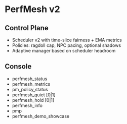# PerfMesh v2

## Control Plane
- Scheduler v2 with time-slice fairness + EMA metrics
- Policies: ragdoll cap, NPC pacing, optional shadows
- Adaptive manager based on scheduler headroom

## Console
- perfmesh_status
- perfmesh_metrics
- pm_policy_status
- perfmesh_quiet [0|1]
- perfmesh_hold [0|1]
- perfmesh_info
- pmp
- perfmesh_demo_showcase
